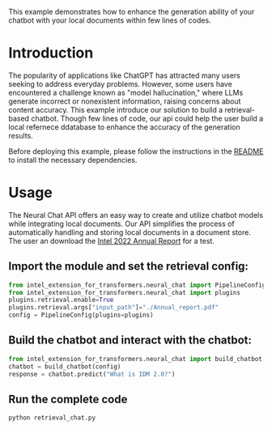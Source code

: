 This example demonstrates how to enhance the generation ability of your chatbot with your local documents within few lines of codes.

# Introduction
The popularity of applications like ChatGPT has attracted many users seeking to address everyday problems. However, some users have encountered a challenge known as "model hallucination," where LLMs generate incorrect or nonexistent information, raising concerns about content accuracy. This example introduce our solution to build a retrieval-based chatbot. Though few lines of code, our api could help the user build a local refernece ddatabase to enhance the accuracy of the generation results.

Before deploying this example, please follow the instructions in the [README](../../README.md) to install the necessary dependencies.

# Usage
The Neural Chat API offers an easy way to create and utilize chatbot models while integrating local documents. Our API simplifies the process of automatically handling and storing local documents in a document store. The user an download the [Intel 2022 Annual Report](https://d1io3yog0oux5.cloudfront.net/_897efe2d574a132883f198f2b119aa39/intel/db/888/8941/file/412439%281%29_12_Intel_AR_WR.pdf) for a test.

## Import the module and set the retrieval config:

```python
from intel_extension_for_transformers.neural_chat import PipelineConfig
from intel_extension_for_transformers.neural_chat import plugins
plugins.retrieval.enable=True
plugins.retrieval.args["input_path"]="./Annual_report.pdf"
config = PipelineConfig(plugins=plugins)
```

## Build the chatbot and interact with the chatbot:

```python
from intel_extension_for_transformers.neural_chat import build_chatbot
chatbot = build_chatbot(config)
response = chatbot.predict("What is IDM 2.0?")
```

## Run the complete code
```shell
python retrieval_chat.py
```
